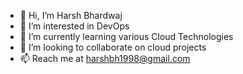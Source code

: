 - 👋 Hi, I’m Harsh Bhardwaj
- 👀 I’m interested in DevOps
- 🌱 I’m currently learning various Cloud Technologies
- 💞️ I’m looking to collaborate on cloud projects
- 📫 Reach me at harshbh1998@gmail.com

<!---
harshbh1998/harshbh1998 is a ✨ special ✨ repository because its `README.md` (this file) appears on your GitHub profile.
You can click the Preview link to take a look at your changes.
--->
